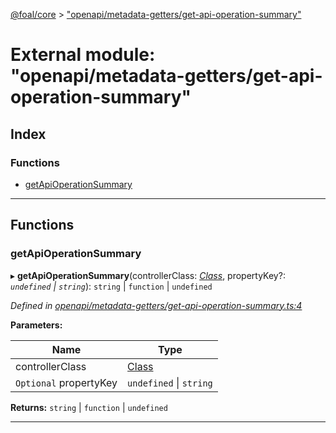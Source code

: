 [@foal/core](../README.md) > ["openapi/metadata-getters/get-api-operation-summary"](../modules/_openapi_metadata_getters_get_api_operation_summary_.md)

# External module: "openapi/metadata-getters/get-api-operation-summary"

## Index

### Functions

* [getApiOperationSummary](_openapi_metadata_getters_get_api_operation_summary_.md#getapioperationsummary)

---

## Functions

<a id="getapioperationsummary"></a>

###  getApiOperationSummary

▸ **getApiOperationSummary**(controllerClass: *[Class](_core_class_interface_.md#class)*, propertyKey?: *`undefined` \| `string`*): `string` \| `function` \| `undefined`

*Defined in [openapi/metadata-getters/get-api-operation-summary.ts:4](https://github.com/FoalTS/foal/blob/70cc46bd/packages/core/src/openapi/metadata-getters/get-api-operation-summary.ts#L4)*

**Parameters:**

| Name | Type |
| ------ | ------ |
| controllerClass | [Class](_core_class_interface_.md#class) |
| `Optional` propertyKey | `undefined` \| `string` |

**Returns:** `string` \| `function` \| `undefined`

___

